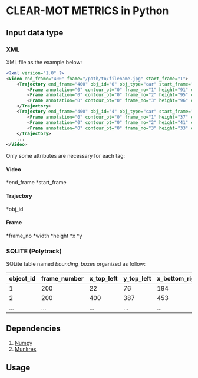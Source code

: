 # CLEAR-MOT METRICS in Python

## Input data type

### XML
XML file as the example below:

```xml
<?xml version="1.0" ?>
<Video end_frame="400" fname="/path/to/filename.jpg" start_frame="1">
	<Trajectory end_frame="400" obj_id="0" obj_type="car" start_frame="1">
		<Frame annotation="0" contour_pt="0" frame_no="1" height="91" observation="0" width="141" x="489" y="323"/>
		<Frame annotation="0" contour_pt="0" frame_no="2" height="95" observation="0" width="146" x="493" y="323"/>
		<Frame annotation="0" contour_pt="0" frame_no="3" height="96" observation="0" width="147" x="498" y="326"/>
	</Trajectory>
	<Trajectory end_frame="400" obj_id="4" obj_type="car" start_frame="1">
		<Frame annotation="0" contour_pt="0" frame_no="1" height="37" observation="0" width="40" x="272" y="195"/>
		<Frame annotation="0" contour_pt="0" frame_no="2" height="41" observation="0" width="23" x="125" y="303"/>
		<Frame annotation="0" contour_pt="0" frame_no="3" height="33" observation="0" width="23" x="623" y="197"/>
	</Trajectory>
	...
</Video>
```

Only some attributes are necessary for each tag:
#### Video
*end_frame
*start_frame

#### Trajectory
*obj_id

#### Frame
*frame_no
*width
*height
*x
*y

### SQLITE (Polytrack)
SQLite table named *bounding_boxes* organized as follow:

| object_id | frame_number | x_top_left | y_top_left | x_bottom_right | y_bottom_right |
| --------- | ------------ | ---------- | ---------- | -------------- | -------------- |
| 1         | 200          | 22         | 76         | 194            | 211            |
| 2         | 200          | 400        | 387        | 453            | 444            |
| ...       | ...          | ...        | ...        | ...            | ...            |

## Dependencies
1. [Numpy](http://www.numpy.org/)
2. [Munkres](https://pypi.org/project/munkres/)

## Usage